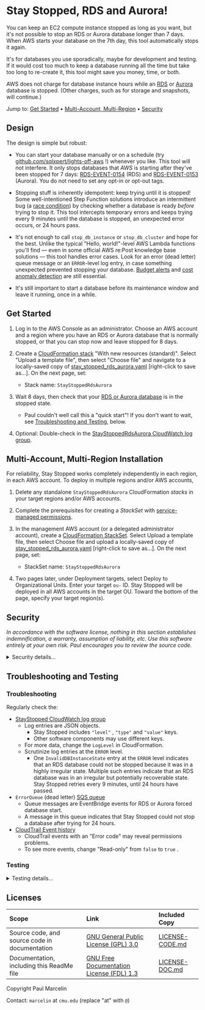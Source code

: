 # Stay Stopped, RDS and Aurora!

You can keep an EC2 compute instance stopped as long as you want, but it's not
possible to stop an RDS or Aurora database longer than 7 days. When AWS starts
your database on the 7th day, this tool automatically stops it again.

It's for databases you use sporadically, maybe for development and testing. If
it would cost too much to keep a database running all the time but take too
long to re-create it, this tool might save you money, time, or both.

AWS does not charge for database instance hours while an
[RDS](https://docs.aws.amazon.com/AmazonRDS/latest/UserGuide/USER_StopInstance.html#USER_StopInstance.Benefits)
or
[Aurora](https://docs.aws.amazon.com/AmazonRDS/latest/AuroraUserGuide/aurora-cluster-stop-start.html#aurora-cluster-start-stop-overview)
database is stopped. (Other charges, such as for storage and snapshots,
will continue.)

Jump to:
[Get Started](#get-started)
&bull;
[Multi-Account, Multi-Region](#multi-account-multi-region-installation)
&bull;
[Security](#security)

## Design

The design is simple but robust:

- You can start your database manually or on a schedule (try
  [github.com/sqlxpert/lights-off-aws](/../../../lights-off-aws#lights-off)
  !) whenever you like. This tool will not interfere. It only stops databases
  that _AWS_ is starting after they've been stopped for 7 days:
  [RDS-EVENT-0154](https://docs.aws.amazon.com/AmazonRDS/latest/UserGuide/USER_Events.Messages.html#USER_Events.Messages.instance)
  (RDS)
  and
  [RDS-EVENT-0153](https://docs.aws.amazon.com/AmazonRDS/latest/AuroraUserGuide/USER_Events.Messages.html#USER_Events.Messages.cluster)
  (Aurora).
  You do not need to set any opt-in or opt-out tags.

- Stopping stuff is inherently idempotent: keep trying until it is stopped!
  Some well-intentioned Step Function solutions introduce an intermittent bug
  (a
  [race condition](https://en.wikipedia.org/wiki/Race_condition))
  by checking whether a database is ready _before_ trying to stop it. This
  tool intercepts temporary errors and keeps trying every 9 minutes until the
  database is stopped, an unexpected error occurs, or 24 hours pass.

- It's not enough to call `stop_db_instance` or `stop_db_cluster` and hope for
  the best. Unlike the typical "Hello, world!"-level AWS Lambda functions
  you'll find &mdash; even in some official AWS re:Post knowledge base
  solutions &mdash; this tool handles error cases. Look for an error (dead
  letter) queue message or an `ERROR`-level log entry, in case something
  unexpected prevented stopping your database.
  [Budget alerts](https://docs.aws.amazon.com/cost-management/latest/userguide/budgets-action-configure.html)
  and
  [cost anomaly detection](https://docs.aws.amazon.com/cost-management/latest/userguide/manage-ad.html)
  are still essential.

- It's still important to start a database before its maintenance window and
  leave it running, once in a while.

## Get Started

 1. Log in to the AWS Console as an administrator. Choose an AWS account and a
    region where you have an RDS or Aurora database that is normally stopped,
    or that you can stop now and leave stopped for 8 days.

 2. Create a
    [CloudFormation stack](https://console.aws.amazon.com/cloudformation/home)
    "With new resources (standard)". Select "Upload a template file", then
    select "Choose file" and navigate to a locally-saved copy of
    [stay_stopped_rds_aurora.yaml](/stay_stopped_aws_rds_aurora.yaml?raw=true)
    [right-click to save as...]. On the next page, set:

    - Stack name: `StayStoppedRdsAurora`

 3. Wait 8 days, then check that your
    [RDS or Aurora database](https://console.aws.amazon.com/rds/home#databases:)
    is in the stopped state.

    - Paul couldn't well call this a "quick start"! If you don't want to wait,
      see
      [Troubleshooting and Testing](#troubleshooting-and-testing),
      below.

 4. Optional: Double-check in the
    [StayStoppedRdsAurora CloudWatch log group](https://console.aws.amazon.com/cloudwatch/home#logsV2:log-groups$3FlogGroupNameFilter$3DStayStoppedRdsAurora-).

## Multi-Account, Multi-Region Installation

For reliability, Stay Stopped works completely independently in each region,
in each AWS account. To deploy in multiple regions and/or AWS accounts,

 1. Delete any standalone `StayStoppedRdsAurora` CloudFormation _stacks_ in
    your target regions and/or AWS accounts.

 2. Complete the prerequisites for creating a _StackSet_ with
    [service-managed permissions](https://docs.aws.amazon.com/AWSCloudFormation/latest/UserGuide/stacksets-orgs-enable-trusted-access.html).

 3. In the management AWS account (or a delegated administrator account),
    create a
    [CloudFormation StackSet](https://console.aws.amazon.com/cloudformation/home#/stacksets).
    Select Upload a template file, then select Choose file and upload a
    locally-saved copy of
    [stay_stopped_rds_aurora.yaml](/stay_stopped_aws_rds_aurora.yaml?raw=true)
    [right-click to save as...]. On the next page, set:

    - StackSet name: `StayStoppedRdsAurora`

 4. Two pages later, under Deployment targets, select Deploy to Organizational
    Units. Enter your target `ou-` ID. Stay Stopped will be deployed in all
    AWS accounts in the target OU. Toward the bottom of the page, specify your
    target region(s).

## Security

_In accordance with the software license, nothing in this section establishes
indemnification, a warranty, assumption of liability, etc. Use this software
entirely at your own risk. Paul encourages you to review the source code._

<details>
  <summary>Security details...</summary>

### Security Design Goals

- A least-privilege role for the AWS Lambda function.

- Least-privilege queue policies. The main queue can only consume messages
  from EventBridge and produce messages for the Lambda function, or for the
  error (dead letter) queue if there is a problem. Encryption in transit is
  required.

- Optional encryption at rest with the AWS Key Management System (KMS), for
  the queues and the log, to protect EventBridge events containing database
  identifiers and metadata, such as tags. Keys in a different account, and
  multi-region keys, are supported.

- No data storage other than in the queue and the log, both of which have
  configurable retention periods.

- A retry mechanism (every 9 minutes) and a time limit (24 hours), to increase
  the likelihood that a database will be stopped as intended.

- A concurrency limit, to prevent exhaustion of available Lambda resources.

- Readable IAM policies, formatted as CloudFormation YAML rather than JSON,
  and broken down into discrete statements by service, resource or principal.

### Security Steps You Can Take

- Prevent people from modifying components of this tool, most of which can be
  identified by `StayStoppedRdsAurora` in ARNs and in the automatic
  `aws:cloudformation:stack-name` tag.

- Log infrastructure changes using CloudTrail, and set up alerts.

- Prevent people from directly invoking the Lambda function and from passing
  the function role to arbitrary functions.

- Separate production workloads. Although this tool only affects databases
  that _AWS_ is starting after they've been stopped for 7 days, the Lambda
  function has permission to stop any RDS or Aurora database and could do so
  if invoked directly, with a contrived event as input. You might choose not
  to deploy this tool in AWS accounts used for production, or you might add a
  custom IAM policy to the function role, denying authority to stop certain
  production databases (`AttachLocalPolicy` in CloudFormation).

- Enable the test mode only in a non-critical AWS account and region, and turn
  the test mode off again as quickly as possible.

- Monitor the error (dead letter) queue, and monitor the log for `ERROR`-level
  entries.

- Configure [budget alerts](https://docs.aws.amazon.com/cost-management/latest/userguide/budgets-action-configure.html)
  and use
  [cost anomaly detection](https://docs.aws.amazon.com/cost-management/latest/userguide/manage-ad.html).

</details>

## Troubleshooting and Testing

### Troubleshooting

Regularly check the:

- [StayStopped CloudWatch log group](https://console.aws.amazon.com/cloudwatch/home#logsV2:log-groups$3FlogGroupNameFilter$3DStayStoppedRdsAurora-)
  - Log entries are JSON objects.
    - Stay Stopped includes `"level"` , `"type"` and `"value"` keys.
    - Other software components may use different keys.
  - For more data, change the `LogLevel` in CloudFormation.
  - Scrutinize log entries at the `ERROR` level.
    - One `InvalidDBInstanceState` entry at the `ERROR` level indicates that
      an RDS database could not be stopped because it was in a highly
      irregular state. Multiple such entries indicate that an RDS database was
      in an irregular but potentially recoverable state. Stay Stopped retries
      every 9 minutes, until 24 hours have passed.
- `ErrorQueue` (dead letter)
  [SQS queue](https://console.aws.amazon.com/sqs/v3/home#/queues)
  - Queue messages are EventBridge events for RDS or Aurora forced database
    start.
  - A message in this queue indicates that Stay Stopped could not stop a
    database after trying for 24 hours.
- [CloudTrail Event history](https://console.aws.amazon.com/cloudtrailv2/home?ReadOnly=false/events?ReadOnly=false)
  - CloudTrail events with an "Error code" may reveal permissions problems.
  - To see more events, change "Read-only" from `false` to `true` .

### Testing

<details>
  <summary>Testing details...</summary>

AWS starts RDS and Aurora databases that have been stopped for 7 days, but we
need a faster mechanism for realistic, end-to-end testing. When you
temporarily change `Test` to `true` in CloudFormation, Stay Stoped:

- Accepts user-initiated, non-forced start events:
  [RDS-EVENT-0088](https://docs.aws.amazon.com/AmazonRDS/latest/UserGuide/USER_Events.Messages.html#USER_Events.Messages.instance)
  (RDS)
  and
  [RDS-EVENT-0151](https://docs.aws.amazon.com/AmazonRDS/latest/AuroraUserGuide/USER_Events.Messages.html#USER_Events.Messages.cluster)
  (Aurora). Although Stay Stopped won't stop databases that have already been
  started, it will **stop any database that you create or start**.

- Relaxes the queue policy for the main SQS queue, allowing message sources
  other than EventBridge, and targets other than the Lambda function or the
  error (dead letter) queue. Using the AWS Console, you can send test
  EventBridge event messages to stop particular databases. In the list of
  [SQS queues](https://console.aws.amazon.com/sqs/v3/home#/queues),
  select `StayStoppedRdsAurora-MainQueue` and then select the "Send and
  receive messages" button above the list. You can "Send message". If
  necessary, you can also "Poll for messages", select a message, read it and
  delete it.

Given the operational and security risks, change `Test` back to `false` to
**exit test mode as quickly as possible**. Several minutes should be
sufficient for testing, if you have created a test database in advance.

Paul recommends testing on an RDS database instance ( `db.t4g.micro` ,
`20` GiB of gp3 storage, `0` days' worth of automated backups). This is
cheaper than a typical Aurora cluster, not to mention faster to create, stop,
and start.

For further help with testing, temporarily change:

- `LogLevel` from `ERROR` to `INFO`
- `QueueVisibilityTimeoutSecs` from `540` to `60`
- `QueueMaxReceiveCount` from `160` (24 hours, at one retry every 9 minutes)
   to `6` (54 minutes)

After eliminating local causes such as permissions (especially Service and
Resource control policies, SCPs or RCPs), please
[report bugs](/../../issues).

</details>

## Licenses

|Scope|Link|Included Copy|
|:---|:---|:---|
|Source code, and source code in documentation|[GNU General Public License (GPL) 3.0](http://www.gnu.org/licenses/gpl-3.0.html)|[LICENSE-CODE.md](/LICENSE-CODE.md)|
|Documentation, including this ReadMe file|[GNU Free Documentation License (FDL) 1.3](http://www.gnu.org/licenses/fdl-1.3.html)|[LICENSE-DOC.md](/LICENSE-DOC.md)|

Copyright Paul Marcelin

Contact: `marcelin` at `cmu.edu` (replace "at" with `@`)
